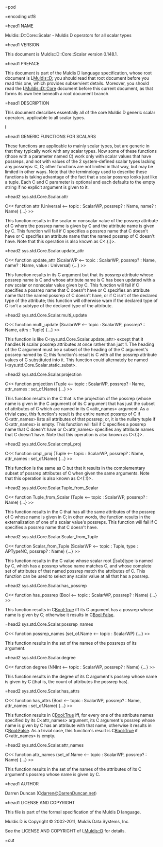 =pod

=encoding utf8

=head1 NAME

Muldis::D::Core::Scalar - Muldis D operators for all scalar types

=head1 VERSION

This document is Muldis::D::Core::Scalar version 0.148.1.

=head1 PREFACE

This document is part of the Muldis D language specification, whose root
document is L<Muldis::D>; you should read that root document before
you read this one, which provides subservient details.  Moreover, you
should read the L<Muldis::D::Core> document before this current
document, as that forms its own tree beneath a root document branch.

=head1 DESCRIPTION

This document describes essentially all of the core Muldis D generic
scalar operators, applicable to all scalar types.

I<This documentation is pending.>

=head1 GENERIC FUNCTIONS FOR SCALARS

These functions are applicable to mainly scalar types, but are generic in
that they typically work with any scalar types.  Now some of these
functions (those with a parameter named C<possrep>) work only with scalar
values that have possreps, and not with values of the 2 system-defined
scalar types lacking any possreps: C<Int>, C<String>; other functions are
not limited in that way, but may be limited in other ways.  Note that the
terminology used to describe these functions is taking advantage of the
fact that a scalar possrep looks just like a tuple.  Each C<possrep>
and C<name> parameter is optional and each defaults to the empty string if
no explicit argument is given to it.

=head2 sys.std.Core.Scalar.attr

C<< function attr (Universal <-- topic : ScalarWP,
possrep? : Name, name? : Name) {...} >>

This function results in the scalar or nonscalar value of the possrep
attribute of C<topic> where the possrep name is given by C<possrep> and the
attribute name is given by C<name>.  This function will fail if C<possrep>
specifies a possrep name that C<topic> doesn't have or C<name> specifies an
attribute name that the named possrep of C<topic> doesn't have.  Note that
this operation is also known as C<.{:}>.

=head2 sys.std.Core.Scalar.update_attr

C<< function update_attr (ScalarWP <-- topic : ScalarWP, possrep? : Name,
name? : Name, value : Universal) {...} >>

This function results in its C<topic> argument but that its possrep
attribute whose possrep name is C<possrep> and whose attribute name is
C<name> has been updated with a new scalar or nonscalar value given by
C<value>.  This function will fail if C<possrep> specifies a possrep name
that C<topic> doesn't have or C<name> specifies an attribute name that the
named possrep of C<topic> doesn't have, or if C<value> isn't of the
declared type of the attribute; this function will otherwise warn if the
declared type of C<value> isn't a subtype of the declared type of the
attribute.

=head2 sys.std.Core.Scalar.multi_update

C<< function multi_update (ScalarWP <--
topic : ScalarWP, possrep? : Name, attrs : Tuple) {...} >>

This function is like C<sys.std.Core.Scalar.update_attr> except that it
handles N scalar possrep attributes at once rather than just 1.  The
heading of the C<attrs> argument must be a subset of the heading of the
C<topic> argument's possrep named by C<possrep>; this function's result is
C<topic> with all the possrep attribute values of C<attrs> substituted into
it.  This function could alternately be named
I<sys.std.Core.Scalar.static_subst>.

=head2 sys.std.Core.Scalar.projection

C<< function projection (Tuple <-- topic : ScalarWP,
possrep? : Name, attr_names : set_of.Name) {...} >>

This function results in the C<Tuple> that is the projection of the
possrep (whose name is given in the C<possrep> argument) of its C<topic>
argument that has just the subset of attributes of C<topic> which are named
in its C<attr_names> argument.  As a trivial case, this function's result
is the entire named possrep of C<topic> if C<attr_names> lists all
attributes of that possrep; or, it is the nullary tuple if C<attr_names> is
empty.  This function will fail if C<possrep> specifies a possrep name that
C<topic> doesn't have or C<attr_names> specifies any attribute names that
C<topic> doesn't have.  Note that this operation is also known as C<{:}>.

=head2 sys.std.Core.Scalar.cmpl_proj

C<< function cmpl_proj (Tuple <--
topic : ScalarWP, possrep? : Name, attr_names : set_of.Name) {...} >>

This function is the same as C<projection> but that it results in the
complementary subset of possrep attributes of C<topic> when given the same
arguments.  Note that this operation is also known as C<{:!}>.

=head2 sys.std.Core.Scalar.Tuple_from_Scalar

C<< function Tuple_from_Scalar (Tuple <--
topic : ScalarWP, possrep? : Name) {...} >>

This function results in the C<Tuple> that has all the same attributes of
the possrep of C<topic> whose name is given in C<possrep>; in other words,
the function results in the externalization of one of a scalar value's
possreps.  This function will fail if C<possrep> specifies a possrep name
that C<topic> doesn't have.

=head2 sys.std.Core.Scalar.Scalar_from_Tuple

C<< function Scalar_from_Tuple (ScalarWP <--
topic : Tuple, type : APTypeNC, possrep? : Name) {...} >>

This function results in the C<ScalarWP> value whose scalar root
[|sub]type is named by C<type>, which has a possrep whose name matches
C<possrep>, and whose complete set of attributes of that named possrep
match the attributes of C<topic>.  This function can be used to select any
scalar value at all that has a possrep.

=head2 sys.std.Core.Scalar.has_possrep

C<< function has_possrep (Bool <-- topic : ScalarWP,
possrep? : Name) {...} >>

This function results in C<Bool:True> iff its C<topic> argument has a
possrep whose name is given by C<possrep>; otherwise it results in
C<Bool:False>.

=head2 sys.std.Core.Scalar.possrep_names

C<< function possrep_names (set_of.Name <-- topic : ScalarWP) {...} >>

This function results in the set of the names of the possreps of its
argument.

=head2 sys.std.Core.Scalar.degree

C<< function degree (NNInt <-- topic : ScalarWP, possrep? : Name) {...} >>

This function results in the degree of its C<topic> argument's possrep
whose name is given by C<possrep> (that is, the count of attributes the
possrep has).

=head2 sys.std.Core.Scalar.has_attrs

C<< function has_attrs (Bool <-- topic : ScalarWP,
possrep? : Name, attr_names : set_of.Name) {...} >>

This function results in C<Bool:True> iff, for every one of the attribute
names specified by its C<attr_names> argument, its C<topic> argument's
possrep whose name is given by C<possrep> has an attribute with that name;
otherwise it results in C<Bool:False>.  As a trivial case, this function's
result is C<Bool:True> if C<attr_names> is empty.

=head2 sys.std.Core.Scalar.attr_names

C<< function attr_names (set_of.Name <--
topic : ScalarWP, possrep? : Name) {...} >>

This function results in the set of the names of the attributes of its
C<topic> argument's possrep whose name is given by C<possrep>.

=head1 AUTHOR

Darren Duncan (C<darren@DarrenDuncan.net>)

=head1 LICENSE AND COPYRIGHT

This file is part of the formal specification of the Muldis D language.

Muldis D is Copyright © 2002-2011, Muldis Data Systems, Inc.

See the LICENSE AND COPYRIGHT of L<Muldis::D> for details.

=cut
